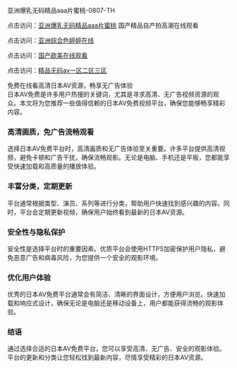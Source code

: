 亚洲爆乳无码精品aaa片蜜桃-0807-TH

点击访问：<a href="https://heiliaoga6s9v.pages.dev">亚洲爆乳无码精品aaa片蜜桃</a> 国产精品自产拍高潮在线观看

点击访问：<a href="https://heiliaoow5kzm.pages.dev">亚洲综合色婷婷在线</a>

点击访问：<a href="https://heiliaoxwd5i8.pages.dev">国产欧美在线观看</a>

点击访问：<a href="https://heiliaoll4qsx.pages.dev">精品无码av一区二区三区</a>

免费在线看高清日本AV资源，畅享无广告体验  
日本AV免费是许多用户热搜的关键词，尤其是寻求高清、无广告视频资源的观众。本文将为您推荐一些值得信赖的日本AV免费视频平台，确保您能够畅享精彩内容。

### 高清画质，免广告流畅观看  
选择日本AV免费平台时，高清画质和无广告体验至关重要。许多平台提供高清视频，避免卡顿和广告干扰，确保流畅观影。无论是电脑、手机还是平板，您都能享受快速加载和高质量的播放体验。

### 丰富分类，定期更新  
平台通常根据类型、演员、系列等进行分类，帮助用户快速找到感兴趣的内容。同时，平台会定期更新视频，确保用户始终看到最新的日本AV资源。

### 安全性与隐私保护  
安全性是选择平台时的重要因素。优质平台会使用HTTPS加密保护用户隐私，避免恶意广告和病毒风险，为您提供一个安全的观影环境。

### 优化用户体验  
优秀的日本AV免费平台通常会有简洁、清晰的界面设计，方便用户浏览。快速加载和响应式设计，确保无论是电脑还是移动设备上，用户都能获得流畅的观影体验。

### 结语  
通过选择合适的日本AV免费平台，您可以享受高清、无广告、安全的观影体验。平台的更新和分类让您轻松找到最新内容，尽情享受精彩的日本AV资源。

<span style="display:none;">[Canonical link]( https://github.com/gk4616/41616 ）</span>
